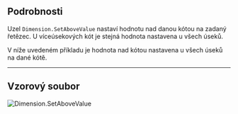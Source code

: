 ## Podrobnosti
Uzel `Dimension.SetAboveValue` nastaví hodnotu nad danou kótou na zadaný řetězec. U víceúsekových kót je stejná hodnota nastavena u všech úseků.

V níže uvedeném příkladu je hodnota nad kótou nastavena u všech úseků na dané kótě.
___
## Vzorový soubor

![Dimension.SetAboveValue](./Revit.Elements.Dimension.SetAboveValue_img.jpg)
